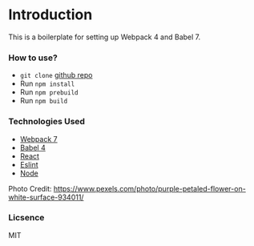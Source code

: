 # Introduction
This is a boilerplate for setting up Webpack 4 and Babel 7.

### How to use?
* `git clone` [github repo](https://github.com/blackdevelopa/webpack.git)
* Run `npm install`
* Run `npm prebuild`
* Run `npm build`

### Technologies Used
* [Webpack 7](https://webpack.js.org) 
* [Babel 4](https://babeljs.io)
* [React](https://reactjs.org/)
* [Eslint](https://eslint.org/)
* [Node]() 

Photo Credit: https://www.pexels.com/photo/purple-petaled-flower-on-white-surface-934011/

### Licsence
MIT